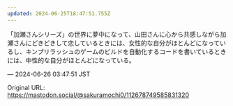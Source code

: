 ```yaml
---
updated: 2024-06-25T18:47:51.755Z
---
```


<p>「加瀬さんシリーズ」の世界に夢中になって、山田さんに心から共感しながら加瀬さんにどきどきして恋しているときには、女性的な自分がほとんどになっているし、キンプリラッシュのゲームのビルドを自動化するコードを書いているときには、中性的な自分がほとんどになっている。</p>

&mdash; 2024-06-26 03:47:51 JST

Original URL: https://mastodon.social/@sakuramochi0/112678749585831320
